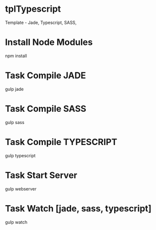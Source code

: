 # tplTypescript
Template - Jade, Typescript, SASS, 

# Install Node Modules
npm install


# Task Compile JADE
gulp jade

# Task Compile SASS
gulp sass

# Task Compile TYPESCRIPT
gulp typescript

# Task Start Server
gulp webserver

# Task Watch [jade, sass, typescript]
gulp watch




